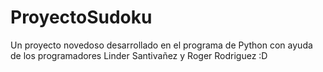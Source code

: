# ProyectoSudoku
Un proyecto novedoso desarrollado en el programa de Python con ayuda de los programadores Linder Santivañez y Roger Rodriguez  :D
